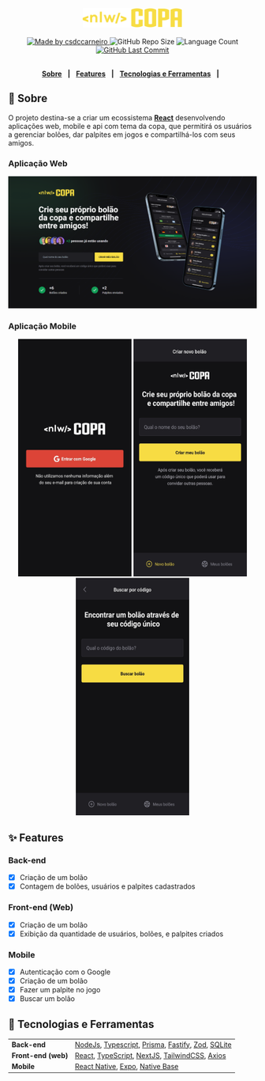 <div align="center">
   <img alt="NLW Copa" src="nlw-copa-frontend/src/assets/logo.svg" width="40%"/>
</div>
<br/>
<div align="center">
   <a href="https://github.com/csdccarneiro">
      <img alt="Made by csdccarneiro" src="https://img.shields.io/badge/made/by-csdccarneiro-yellow">
   </a>
   <img alt="GitHub Repo Size" src="https://img.shields.io/github/repo-size/csdccarneiro/nlw-copa">
   <img alt="Language Count" src="https://img.shields.io/github/languages/count/csdccarneiro/nlw-copa">
   <a href="https://github.com/mathrb22/nlw-copa-ignite/commits/main">
      <img alt="GitHub Last Commit" src="https://img.shields.io/github/last-commit/csdccarneiro/nlw-copa">
   </a>
</div>

</br>
<div align="center">

[**Sobre**](#-sobre) &nbsp;&nbsp;**|**&nbsp;&nbsp;
[**Features**](#-features) &nbsp;&nbsp;**|**&nbsp;&nbsp;
[**Tecnologias e Ferramentas**](#-tecnologias-e-ferramentas) &nbsp;&nbsp;**|**&nbsp;&nbsp;

</div>

## 📃 Sobre

O projeto destina-se a criar um ecossistema [**React**](https://pt-br.reactjs.org) desenvolvendo aplicações web, mobile e api com tema da copa, que permitirá os usuários a gerenciar bolões, dar palpites em jogos e compartilhá-los com seus amigos.

### Aplicação Web

<img src="assets/screen_frontend_create_pool.png" alt="Landing page NLW Copa - Application Web" />

### Aplicação Mobile

<div align="center">
   <img src="assets/screen_mobile_auth.jpg" alt="Page Authentication NLW Copa - Application Mobile" width="230" height="480" />
   <img src="assets/screen_mobile_create_pool.jpg" alt="Page Create Pool NLW Copa - Application Mobile" width="230" height="480" />
   <img src="assets/screen_mobile_search_pool.jpg" alt="Page Search Pool NLW Copa - Application Mobile" width="230" height="480" />
</div>

## ✨ Features

### Back-end

- [x] Criação de um bolão
- [x] Contagem de bolões, usuários e palpites cadastrados

### Front-end (Web)

- [x] Criação de um bolão
- [x] Exibição da quantidade de usuários, bolões, e palpites criados

### Mobile

- [x] Autenticação com o Google
- [x] Criação de um bolão
- [x] Fazer um palpite no jogo
- [x] Buscar um bolão

## 🚀 Tecnologias e Ferramentas

<table>
  <tbody>
    <tr>
      <td style="font-weight: bold">Back-end</td>
      <td>
        <a href="https://nodejs.org/en/" target="_blank" rel="noopener noreferrer">NodeJs</a>,
        <a href="https://www.typescriptlang.org/" target="_blank" rel="noopener noreferrer">Typescript</a>,
        <a href="https://www.prisma.io/" target="_blank" rel="noopener noreferrer">Prisma</a>,
        <a href="https://www.fastify.io/" target="_blank" rel="noopener noreferrer">Fastify</a>,
        <a href="https://zod.dev/" target="_blank" rel="noopener noreferrer">Zod</a>,
        <a href="https://www.sqlite.org/index.html" target="_blank" rel="noopener noreferrer">SQLite</a>
      </td>
    </tr>
    <tr>
      <td style="font-weight: bold">Front-end (web)</td>
      <td>
        <a href="https://reactjs.org/" target="_blank" rel="noopener noreferrer">React</a>,
        <a href="https://www.typescriptlang.org/" target="_blank" rel="noopener noreferrer">TypeScript</a>,
        <a href="https://nextjs.org/" target="_blank" rel="noopener noreferrer">NextJS</a>,
        <a href="https://tailwindcss.com/" target="_blank" rel="noopener noreferrer">TailwindCSS</a>,
        <a href="https://axios-http.com/docs/intro" target="_blank" rel="noopener noreferrer">Axios</a>
      </td>
    </tr>
    <tr>
      <td style="font-weight: bold">Mobile</td>
      <td>
        <a href="https://reactnative.dev/" target="_blank" rel="noopener noreferrer">React Native</a>,
        <a href="https://expo.dev/" target="_blank" rel="noopener noreferrer">Expo</a>,
        <a href="https://nativebase.io/" target="_blank" rel="noopener noreferrer">Native Base</a>
      </td>
    </tr>
  </tbody>
</table>